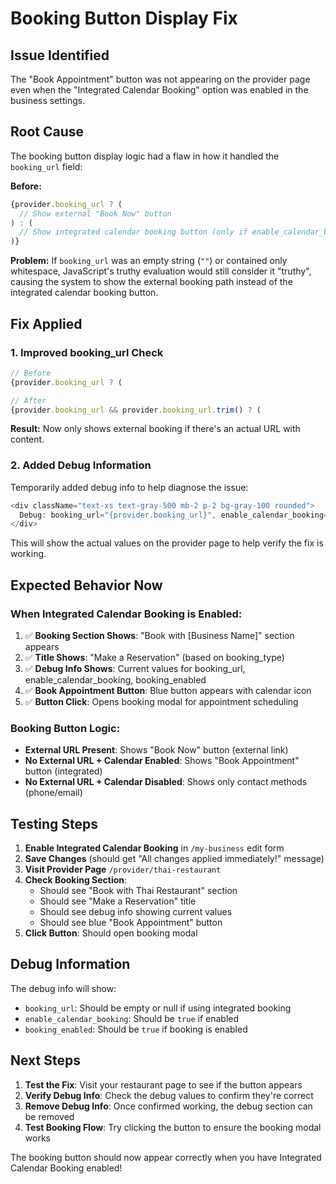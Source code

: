 # Booking Button Display Fix

## Issue Identified

The "Book Appointment" button was not appearing on the provider page even when the "Integrated Calendar Booking" option was enabled in the business settings.

## Root Cause

The booking button display logic had a flaw in how it handled the `booking_url` field:

**Before:**
```typescript
{provider.booking_url ? (
  // Show external "Book Now" button
) : (
  // Show integrated calendar booking button (only if enable_calendar_booking is true)
)}
```

**Problem:** If `booking_url` was an empty string (`""`) or contained only whitespace, JavaScript's truthy evaluation would still consider it "truthy", causing the system to show the external booking path instead of the integrated calendar booking button.

## Fix Applied

### 1. **Improved booking_url Check**
```typescript
// Before
{provider.booking_url ? (

// After  
{provider.booking_url && provider.booking_url.trim() ? (
```

**Result:** Now only shows external booking if there's an actual URL with content.

### 2. **Added Debug Information**
Temporarily added debug info to help diagnose the issue:
```typescript
<div className="text-xs text-gray-500 mb-2 p-2 bg-gray-100 rounded">
  Debug: booking_url="{provider.booking_url}", enable_calendar_booking={String(provider.enable_calendar_booking)}, booking_enabled={String(provider.booking_enabled)}
</div>
```

This will show the actual values on the provider page to help verify the fix is working.

## Expected Behavior Now

### **When Integrated Calendar Booking is Enabled:**
1. ✅ **Booking Section Shows**: "Book with [Business Name]" section appears
2. ✅ **Title Shows**: "Make a Reservation" (based on booking_type)
3. ✅ **Debug Info Shows**: Current values for booking_url, enable_calendar_booking, booking_enabled
4. ✅ **Book Appointment Button**: Blue button appears with calendar icon
5. ✅ **Button Click**: Opens booking modal for appointment scheduling

### **Booking Button Logic:**
- **External URL Present**: Shows "Book Now" button (external link)
- **No External URL + Calendar Enabled**: Shows "Book Appointment" button (integrated)
- **No External URL + Calendar Disabled**: Shows only contact methods (phone/email)

## Testing Steps

1. **Enable Integrated Calendar Booking** in `/my-business` edit form
2. **Save Changes** (should get "All changes applied immediately!" message)
3. **Visit Provider Page** `/provider/thai-restaurant`
4. **Check Booking Section**:
   - Should see "Book with Thai Restaurant" section
   - Should see "Make a Reservation" title
   - Should see debug info showing current values
   - Should see blue "Book Appointment" button
5. **Click Button**: Should open booking modal

## Debug Information

The debug info will show:
- `booking_url`: Should be empty or null if using integrated booking
- `enable_calendar_booking`: Should be `true` if enabled
- `booking_enabled`: Should be `true` if booking is enabled

## Next Steps

1. **Test the Fix**: Visit your restaurant page to see if the button appears
2. **Verify Debug Info**: Check the debug values to confirm they're correct
3. **Remove Debug Info**: Once confirmed working, the debug section can be removed
4. **Test Booking Flow**: Try clicking the button to ensure the booking modal works

The booking button should now appear correctly when you have Integrated Calendar Booking enabled!
